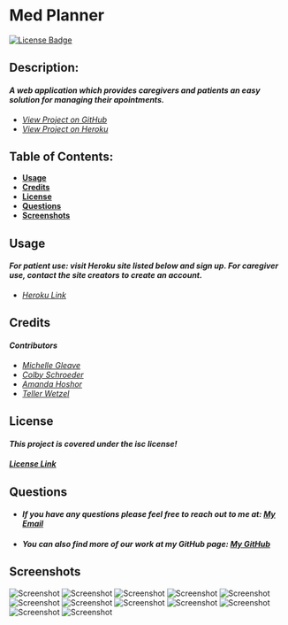 # Med Planner
[![License Badge](https://img.shields.io/badge/license-ISC-blue.svg)](#license)

## Description:
#### _A web application which provides caregivers and patients an easy solution for managing their apointments._

- _[View Project on GitHub](https://github.com/mmgleave/med-planner)_
- _[View Project on Heroku](https://med-planner.herokuapp.com/)_

## Table of Contents:

- [**Usage**](#usage)
- [**Credits**](#credits)
- [**License**](#license)
- [**Questions**](#questions)
- [**Screenshots**](#screenshots)

## Usage

#### _For patient use: visit Heroku site listed below and sign up. For caregiver use, contact the site creators to create an account._

- _[Heroku Link](https://med-planner.herokuapp.com/)_

## Credits

#### _Contributors_

- _[Michelle Gleave](https://github.com/mmgleave/)_
- _[Colby Schroeder](https://github.com/SirUbu/)_
- _[Amanda Hoshor](https://github.com/mandahos/)_
- _[Teller Wetzel](https://github.com/teller35/)_

## License

#### _This project is covered under the isc license!_

#### _[License Link](https://choosealicense.com/licenses/isc)_


## Questions

- #### _If you have any questions please feel free to reach out to me at: <a href='mailto:mmgleave@gmail.com.com'></i>My Email</a>_
- #### _You can also find more of our work at my GitHub page: [My GitHub](https://github.com/mmgleave)_

## Screenshots
![Screenshot](public/images/screenshots/screenshot-home.png)
![Screenshot](public/images/screenshots/screenshot-patient-dash.png)
![Screenshot](public/images/screenshots/screenshot-patient-edit.png)
![Screenshot](public/images/screenshots/screenshot-caregiver-list.png)
![Screenshot](public/images/screenshots/screenshot-caregiver-info.png)
![Screenshot](public/images/screenshots/screenshot-caregiver-schedules.png)
![Screenshot](public/images/screenshots/screenshot-schedule-appointment.png)
![Screenshot](public/images/screenshots/screenshot-caregiver-signin.png)
![Screenshot](public/images/screenshots/screenshot-caregiver-dash.png)
![Screenshot](public/images/screenshots/screenshot-caregiver-edit.png)
![Screenshot](public/images/screenshots/screenshot-caregiver-edit-schedules.png)
![Screenshot](public/images/screenshots/screenshot-caregiver-schedules.png)





